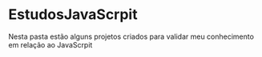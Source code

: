 # EstudosJavaScrpit

Nesta pasta estão alguns projetos criados para validar meu conhecimento em relação ao JavaScrpit
